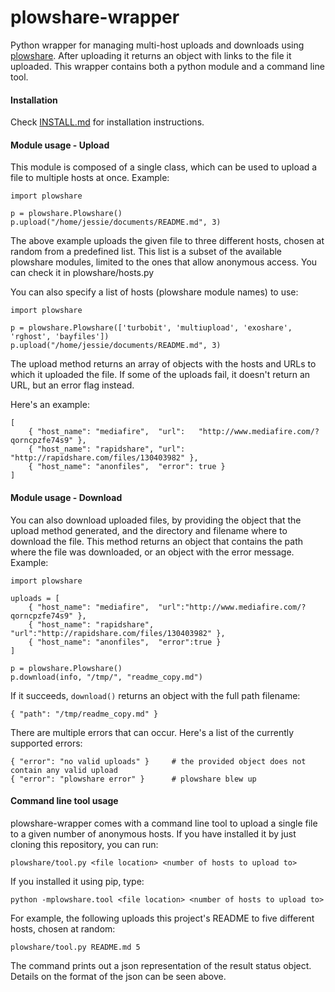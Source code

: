 plowshare-wrapper
=================

Python wrapper for managing multi-host uploads and downloads using
[plowshare](https://code.google.com/p/plowshare/). After uploading it returns
an object with links to the file it uploaded. This wrapper contains both a
python module and a command line tool.

#### Installation

Check [INSTALL.md](INSTALL.md) for installation instructions.


#### Module usage - Upload

This module is composed of a single class, which can be used to upload a file
to multiple hosts at once. Example:

    import plowshare

    p = plowshare.Plowshare()
    p.upload("/home/jessie/documents/README.md", 3)


The above example uploads the given file to three different hosts, chosen at
random from a predefined list. This list is a subset of the available plowshare
modules, limited to the ones that allow anonymous access. You can check it in
plowshare/hosts.py

You can also specify a list of hosts (plowshare module names) to use:

    import plowshare

    p = plowshare.Plowshare(['turbobit', 'multiupload', 'exoshare', 'rghost', 'bayfiles'])
    p.upload("/home/jessie/documents/README.md", 3)


The upload method returns an array of objects with the hosts and URLs to which
it uploaded the file. If some of the uploads fail, it doesn't return an URL,
but an error flag instead.

Here's an example:

    [
        { "host_name": "mediafire",  "url":   "http://www.mediafire.com/?qorncpzfe74s9" },
        { "host_name": "rapidshare", "url":   "http://rapidshare.com/files/130403982" },
        { "host_name": "anonfiles",  "error": true }
    ]

#### Module usage - Download

You can also download uploaded files, by providing the object that the upload
method generated, and the directory and filename where to download the file.
This method returns an object that contains the path where the file was
downloaded, or an object with the error message. Example:

    import plowshare

    uploads = [
        { "host_name": "mediafire",  "url":"http://www.mediafire.com/?qorncpzfe74s9" },
        { "host_name": "rapidshare", "url":"http://rapidshare.com/files/130403982" },
        { "host_name": "anonfiles",  "error":true }
    ]

    p = plowshare.Plowshare()
    p.download(info, "/tmp/", "readme_copy.md")


If it succeeds, `download()` returns an object with the full path filename:

    { "path": "/tmp/readme_copy.md" }


There are multiple errors that can occur. Here's a list of the currently supported errors:

    { "error": "no valid uploads" }     # the provided object does not contain any valid upload
    { "error": "plowshare error" }      # plowshare blew up


#### Command line tool usage

plowshare-wrapper comes with a command line tool to upload a single file to a
given number of anonymous hosts. If you have installed it by just cloning this
repository, you can run:

    plowshare/tool.py <file location> <number of hosts to upload to>

If you installed it using pip, type:

    python -mplowshare.tool <file location> <number of hosts to upload to>


For example, the following uploads this project's README to five different
hosts, chosen at random:

    plowshare/tool.py README.md 5

The command prints out a json representation of the result status object.
Details on the format of the json can be seen above.
